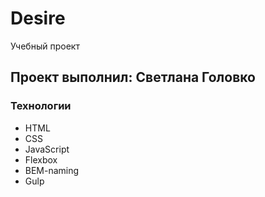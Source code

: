 # Desire

Учебный проект

## Проект выполнил: Светлана Головко

### Технологии

- HTML
- CSS
- JavaScript
- Flexbox
- BEM-naming
- Gulp
